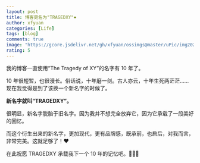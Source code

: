 ```yaml
---
layout: post
title: 博客更名为"TRAGEDXY"❤️
author: xfyuan
categories: [Life]
tags: [blog]
comments: true
image: "https://gcore.jsdelivr.net/gh/xfyuan/ossimgs@master/uPic/img20230210.jpeg"
rating: 5
---
```


我的博客一直使用“The Tragedy of XY”的名字有 10 年了。

10 年很短暂，也很漫长。俗话说，十年磨一剑。古人亦云，十年生死两茫茫……现在我觉得是到了该换一个新名字的时候了。

**新名字就叫“TRAGEDXY”。**

很明显，新名字脱胎于旧名字。因为我并不想完全放弃它，因为它承载了一段美好的回忆。

而这个衍生出来的新名字，更加现代，更有品牌感，既承前，也启后，对我而言，非常完美。这就足够了！❤️

在此祝愿 TRAGEDXY 承载我下一个 10 年的记忆吧。👏👏👏

